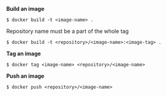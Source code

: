 **Build an image**
```console
$ docker build -t <image-name> .
```
Repository name must be a part of the whole tag
```console
$ docker build -t <repository>/<image-name>:<image-tag> .
```

**Tag an image**
```console
$ docker tag <image-name> <repository>/<image-name>
```

**Push an image**
```console
$ docker push <repository>/<image-name>
```

